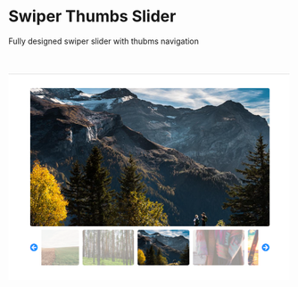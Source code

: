 # Swiper Thumbs Slider
 Fully designed swiper slider with thubms navigation

<br>
<br>

 <img src="https://github.com/irfansadiq030/Swiper-Thumbs-Slider/blob/main/swiperthumbs.PNG">
